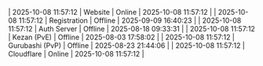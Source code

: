 | 2025-10-08 11:57:12 | Website | Online | 2025-10-08 11:57:12 |
| 2025-10-08 11:57:12 | Registration | Offline | 2025-09-09 16:40:23 |
| 2025-10-08 11:57:12 | Auth Server | Offline | 2025-08-18 09:33:31 |
| 2025-10-08 11:57:12 | Kezan (PvE) | Offline | 2025-08-03 17:58:02 |
| 2025-10-08 11:57:12 | Gurubashi (PvP) | Offline | 2025-08-23 21:44:06 |
| 2025-10-08 11:57:12 | Cloudflare | Online | 2025-10-08 11:57:12 |
